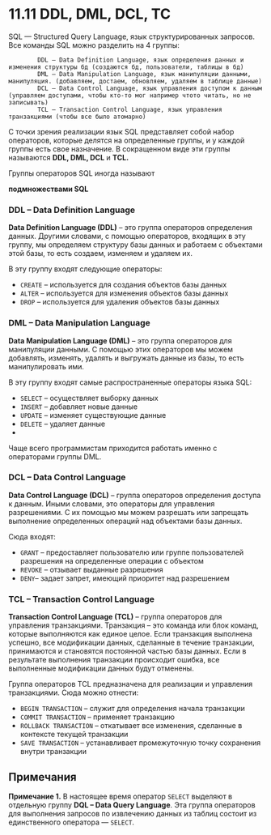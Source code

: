 # 11.11 DDL, DML, DCL, TC

SQL — Structured Query Language, язык структурированных запросов. Все команды SQL можно разделить на 4 группы:

```
		DDL — Data Definition Language, язык определения данных и изменения структуры бд (создаются бд, пользователи, таблицы в бд)
		DML — Data Manipulation Language, язык манипуляции данными, манипуляция. (добавляем, достаем, обновляем, удаляем в таблице данные)
		DCL — Data Control Language, язык управления доступом к данным (управляем доступами, чтобы кто-то мог например чтото читать, но не записывать)
		TCL — Transaction Control Language, язык управления транзакциями (чтобы все было атомарно)

```

С точки зрения реализации язык SQL представляет собой набор операторов, которые делятся на определенные группы, и у каждой группы есть свое назначение. В сокращенном виде эти группы называются **DDL, DML, DCL** и **TCL.**

Группы операторов SQL иногда называют

**подмножествами SQL**

### **DDL – Data Definition Language**

**Data Definition Language (DDL)** – это группа операторов определения данных. Другими словами, с помощью операторов, входящих в эту группу, мы определяем структуру базы данных и работаем с объектами этой базы, то есть создаем, изменяем и удаляем их.

В эту группу входят следующие операторы:

- `CREATE` – используется для создания объектов базы данных
- `ALTER` – используется для изменения объектов базы данных
- `DROP` – используется для удаления объектов базы данных

### **DML – Data Manipulation Language**

**Data Manipulation Language (DML)** – это группа операторов для манипуляции данными. С помощью этих операторов мы можем добавлять, изменять, удалять и выгружать данные из базы, то есть манипулировать ими.

В эту группу входят самые распространенные операторы языка SQL:

- `SELECT` – осуществляет выборку данных
- `INSERT` – добавляет новые данные
- `UPDATE` – изменяет существующие данные
- `DELETE` – удаляет данные
- 

Чаще всего программистам приходится работать именно с операторами группы DML.

### **DCL – Data Control Language**

**Data Control Language (DCL)** – группа операторов определения доступа к данным. Иными словами, это операторы для управления разрешениями. С их помощью мы можем разрешать или запрещать выполнение определенных операций над объектами базы данных.

Сюда входят:

- `GRANT` – предоставляет пользователю или группе пользователей разрешения на определенные операции с объектом
- `REVOKE` – отзывает выданные разрешения
- `DENY`– задает запрет, имеющий приоритет над разрешением

### **TCL – Transaction Control Language**

**Transaction Control Language (TCL)** – группа операторов для управления транзакциями. Транзакция – это команда или блок команд, которые выполняются как единое целое. Если транзакция выполнена успешно, все модификации данных, сделанные в течение транзакции, принимаются и становятся постоянной частью базы данных. Если в результате выполнения транзакции происходит ошибка, все выполненные модификации данных будут отменены.

Группа операторов TCL предназначена для реализации и управления транзакциями. Сюда можно отнести:

- `BEGIN TRANSACTION` – служит для определения начала транзакции
- `COMMIT TRANSACTION` – применяет транзакцию
- `ROLLBACK TRANSACTION` – откатывает все изменения, сделанные в контексте текущей транзакции
- `SAVE TRANSACTION` – устанавливает промежуточную точку сохранения внутри транзакции

## **Примечания**

**Примечание 1.** В настоящее время оператор `SELECT` выделяют в отдельную группу **DQL – Data Query Language**. Эта группа операторов для выполнения запросов по извлечению данных из таблиц состоит из единственного оператора — `SELECT`.